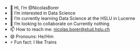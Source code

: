 - 👋 Hi, I’m @NicolasBorer
- 👀 I’m interested in Data Science 
- 🌱 I’m currently learning Data Science at the HSLU in Lucerne 
- 💞️ I’m looking to collaborate on Currently nothing
- 📫 How to reach me: nicolas.borer@stud.hslu.ch
- 😄 Pronouns: He/Him
- ⚡ Fun fact: I like Trains

<!---
NicolasBorerHSLU/NicolasBorerHSLU is a ✨ special ✨ repository because its `README.md` (this file) appears on your GitHub profile.
You can click the Preview link to take a look at your changes.
--->
